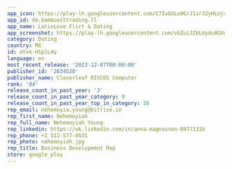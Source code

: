 ```yaml
---
app_icon: https://play-lh.googleusercontent.com/C7IvGVLo9GrJ1irJ2yHLUj4EjrbL5Sp67J3ZTHehm9Els0qs2O1sFNebQZSsorZOSg
app_id: de.bambooittrading.ll
app_name: LatinLove Flirt & Dating
app_screenshot: https://play-lh.googleusercontent.com/vbZui3IbLUydu8GXur39uzOIbtLdzqNaxj1HMj1ayFyt1AqZfvDvYrMZ9Yj2w10q9Q3r
category: Dating
country: MX
id: eYxk-H1plL4y
language: en
most_recent_release: '2023-12-07T00:00:00'
publisher_id: '2834520'
publisher_name: Cloverleaf RISCOS Computer
rank: '84'
release_count_in_past_year: '3'
release_count_in_past_year_category: 9
release_count_in_past_year_top_in_category: 28
rep_email: nehemoyia.young@bitrise.io
rep_first_name: Nehemoyiah
rep_full_name: Nehemoyiah Young
rep_linkedin: https://uk.linkedin.com/in/anna-magnussen-0977131b
rep_phone: +1 512-577-4531
rep_photo: nehemoyiah.jpg
rep_title: Business Development Rep
store: google_play
---
```


